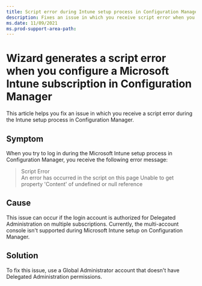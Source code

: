 ```yaml
---
title: Script error during Intune setup process in Configuration Manager
description: Fixes an issue in which you receive script error when you set up Microsoft Intune in Configuration Manager.
ms.date: 11/09/2021
ms.prod-support-area-path: 
---
```

# Wizard generates a script error when you configure a Microsoft Intune subscription in Configuration Manager

This article helps you fix an issue in which you receive a script error during the Intune setup process in Configuration Manager.

## Symptom

When you try to log in during the Microsoft Intune setup process in Configuration Manager, you receive the following error message:

> Script Error  
> An error has occurred in the script on this page Unable to get property 'Content' of undefined or null reference

## Cause

This issue can occur if the login account is authorized for Delegated Administration on multiple subscriptions. Currently, the multi-account console isn't supported during Microsoft Intune setup on Configuration Manager.

## Solution

To fix this issue, use a Global Administrator account that doesn't have Delegated Administration permissions.
